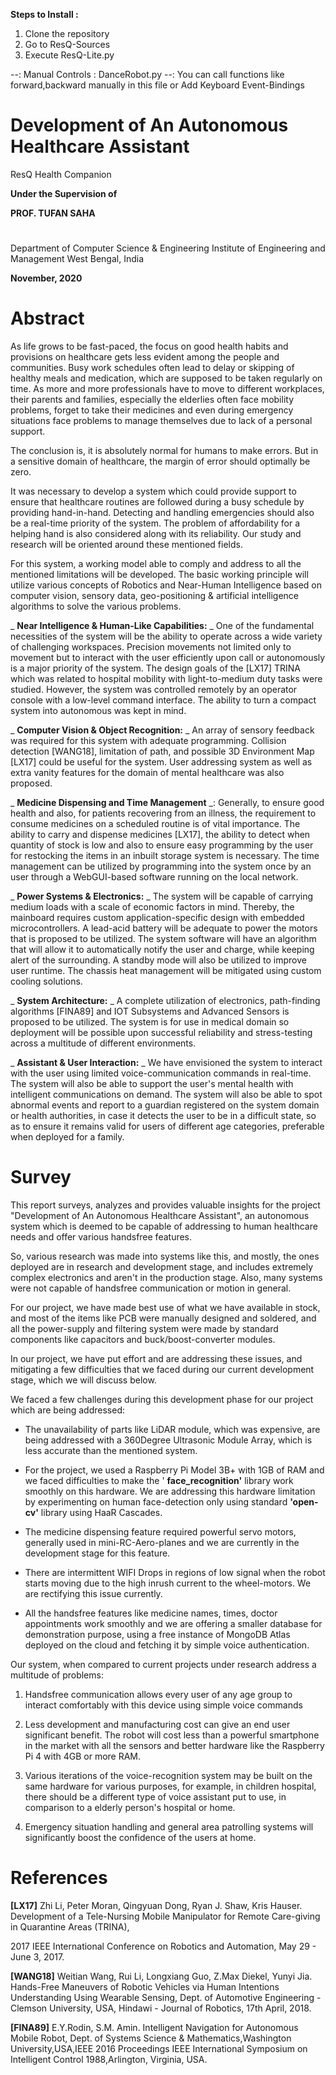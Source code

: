 **Steps to Install :**

1) Clone the repository
2) Go to ResQ-Sources
3) Execute ResQ-Lite.py

--: Manual Controls : DanceRobot.py
--: You can call functions like forward,backward manually in this file or Add Keyboard Event-Bindings


# **Development of An Autonomous Healthcare Assistant**
ResQ Health Companion

**Under the Supervision of**

**PROF. TUFAN SAHA**

#

 Department of Computer Science &amp; Engineering Institute of Engineering and Management West Bengal, India

**November, 2020**

# Abstract

As life grows to be fast-paced, the focus on good health habits and provisions on healthcare gets less evident among the people and communities. Busy work schedules often lead to delay or skipping of healthy meals and medication, which are supposed to be taken regularly on time. As more and more professionals have to move to different workplaces, their parents and families, especially the elderlies often face mobility problems, forget to take their medicines and even during emergency situations face problems to manage themselves due to lack of a personal support.

The conclusion is, it is absolutely normal for humans to make errors. But in a sensitive domain of healthcare, the margin of error should optimally be zero.

It was necessary to develop a system which could provide support to ensure that healthcare routines are followed during a busy schedule by providing hand-in-hand. Detecting and handling emergencies should also be a real-time priority of the system. The problem of affordability for a helping hand is also considered along with its reliability. Our study and research will be oriented around these mentioned fields.

For this system, a working model able to comply and address to all the mentioned limitations will be developed. The basic working principle will utilize various concepts of Robotics and Near-Human Intelligence based on computer vision, sensory data, geo-positioning &amp; artificial intelligence algorithms to solve the various problems.

_ **Near Intelligence &amp; Human-Like Capabilities:** _ One of the fundamental necessities of the system will be the ability to operate across a wide variety of challenging workspaces. Precision movements not limited only to movement but to interact with the user efficiently upon call or autonomously is a major priority of the system. The design goals of the [LX17] TRINA which was related to hospital mobility with light-to-medium duty tasks were studied. However, the system was controlled remotely by an operator console with a low-level command interface. The ability to turn a compact system into autonomous was kept in mind.

_ **Computer Vision &amp; Object Recognition:** _ An array of sensory feedback was required for this system with adequate programming. Collision detection [WANG18], limitation of path, and possible 3D Environment Map [LX17] could be useful for the system. User addressing system as well as extra vanity features for the domain of mental healthcare was also proposed.

_ **Medicine Dispensing and Time Management** _: Generally, to ensure good health and also, for patients recovering from an illness, the requirement to consume medicines on a scheduled routine is of vital importance. The ability to carry and dispense medicines [LX17], the ability to detect when quantity of stock is low and also to ensure easy programming by the user for restocking the items in an inbuilt storage system is necessary. The time management can be utilized by programming into the system once by an user through a WebGUI-based software running on the local network.

_ **Power Systems &amp; Electronics:** _ The system will be capable of carrying medium loads with a scale of economic factors in mind. Thereby, the mainboard requires custom application-specific design with embedded microcontrollers. A lead-acid battery will be adequate to power the motors that is proposed to be utilized. The system software will have an algorithm that will allow it to automatically notify the user and charge, while keeping alert of the surrounding. A standby mode will also be utilized to improve user runtime. The chassis heat management will be mitigated using custom cooling solutions.

_ **System Architecture:** _ A complete utilization of electronics, path-finding algorithms [FINA89] and IOT Subsystems and Advanced Sensors is proposed to be utilized. The system is for use in medical domain so deployment will be possible upon successful reliability and stress-testing across a multitude of different environments.

_ **Assistant &amp; User Interaction:** _ We have envisioned the system to interact with the user using limited voice-communication commands in real-time. The system will also be able to support the user&#39;s mental health with intelligent communications on demand. The system will also be able to spot abnormal events and report to a guardian registered on the system domain or health authorities, in case it detects the user to be in a difficult state, so as to ensure it remains valid for users of different age categories, preferable when deployed for a family.


# Survey

This report surveys, analyzes and provides valuable insights for the project &quot;Development of An Autonomous Healthcare Assistant&quot;, an autonomous system which is deemed to be capable of addressing to human healthcare needs and offer various handsfree features.

So, various research was made into systems like this, and mostly, the ones deployed are in research and development stage, and includes extremely complex electronics and aren&#39;t in the production stage. Also, many systems were not capable of handsfree communication or motion in general.

For our project, we have made best use of what we have available in stock, and most of the items like PCB were manually designed and soldered, and all the power-supply and filtering system were made by standard components like capacitors and buck/boost-converter modules.

In our project, we have put effort and are addressing these issues, and mitigating a few difficulties that we faced during our current development stage, which we will discuss below.

We faced a few challenges during this development phase for our project which are being addressed:

- The unavailability of parts like LiDAR module, which was expensive, are being addressed with a 360Degree Ultrasonic Module Array, which is less accurate than the mentioned system.


- For the project, we used a Raspberry Pi Model 3B+ with 1GB of RAM and we faced difficulties to make the &#39; **face\_recognition&#39;** library work smoothly on this hardware. We are addressing this hardware limitation by experimenting on human face-detection only using standard **&#39;open-cv&#39;** library using HaaR Cascades.

- The medicine dispensing feature required powerful servo motors, generally used in mini-RC-Aero-planes and we are currently in the development stage for this feature.


- There are intermittent WIFI Drops in regions of low signal when the robot starts moving due to the high inrush current to the wheel-motors. We are rectifying this issue currently.


- All the handsfree features like medicine names, times, doctor appointments work smoothly and we are offering a smaller database for demonstration purpose, using a free instance of MongoDB Atlas deployed on the cloud and fetching it by simple voice authentication.

Our system, when compared to current projects under research address a multitude of problems:

 1) Handsfree communication allows every user of any age group to interact comfortably with this device using simple voice commands

2) Less development and manufacturing cost can give an end user significant benefit. The robot will cost less than a powerful smartphone in the market with all the sensors and better hardware like the Raspberry Pi 4 with 4GB or more RAM.

3) Various iterations of the voice-recognition system may be built on the same hardware for various purposes, for example, in children hospital, there should be a different type of voice assistant put to use, in comparison to a elderly person&#39;s hospital or home.

4) Emergency situation handling and general area patrolling systems will significantly boost the confidence of the users at home.


# References

**[LX17]** Zhi Li, Peter Moran, Qingyuan Dong, Ryan J. Shaw, Kris Hauser. Development of a Tele-Nursing Mobile Manipulator for Remote Care-giving in Quarantine Areas (TRINA),

2017 IEEE International Conference on Robotics and Automation, May 29 - June 3, 2017.

**[WANG18]** Weitian Wang, Rui Li, Longxiang Guo, Z.Max Diekel, Yunyi Jia. Hands-Free Maneuvers of Robotic Vehicles via Human Intentions Understanding Using Wearable Sensing, Dept. of Automotive Engineering - Clemson University, USA, Hindawi - Journal of Robotics, 17th April, 2018.

**[FINA89]** E.Y.Rodin, S.M. Amin. Intelligent Navigation for Autonomous Mobile Robot, Dept. of Systems Science &amp; Mathematics,Washington University,USA,IEEE 2016 Proceedings IEEE International Symposium on Intelligent Control 1988,Arlington, Virginia, USA.
